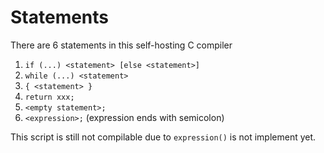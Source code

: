 # Statements
There are 6 statements in this self-hosting C compiler
1. `if (...) <statement> [else <statement>]`
1. `while (...) <statement>`
1. `{ <statement> }`
1. `return xxx;`
1. `<empty statement>;`
1. `<expression>;` (expression ends with semicolon)

This script is still not compilable due to `expression()` is not implement yet.